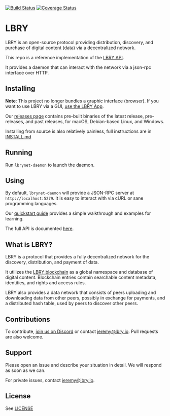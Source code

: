 [![Build Status](https://travis-ci.org/lbryio/lbry.svg?branch=master)](https://travis-ci.org/lbryio/lbry)
[![Coverage Status](https://coveralls.io/repos/github/lbryio/lbry/badge.svg)](https://coveralls.io/github/lbryio/lbry)

# LBRY

LBRY is an open-source protocol providing distribution, discovery, and purchase of digital content (data) via a decentralized network.

This repo is a reference implementation of the [LBRY API](https://lbry.io/api). 

It provides a daemon that can interact with the network via a json-rpc interface over HTTP.

## Installing

**Note**: This project no longer bundles a graphic interface (browser). If you want to use LBRY via a GUI, [use the LBRY App](https://github.com/lbryio/lbry-app).

Our [releases page](https://github.com/lbryio/lbry/releases) contains pre-built binaries of the latest release, pre-releases, and past releases, for macOS, Debian-based Linux, and Windows.

Installing from source is also relatively painless, full instructions are in [INSTALL.md](INSTALL.md)

## Running

Run `lbrynet-daemon` to launch the daemon.

## Using

By default, `lbrynet-daemon` will provide a JSON-RPC server at `http://localhost:5279`. It is easy to interact with via cURL or sane programming languages.

Our [quickstart guide](http://lbry.io/quickstart) provides a simple walkthrough and examples for learning.

The full API is documented [here](https://lbryio.github.io/lbry/cli).

## What is LBRY?

LBRY is a protocol that provides a fully decentralized network for the discovery, distribution, and payment of data. 

It utilizes the [LBRY blockchain](https://github.com/lbryio/lbrycrd) as a global namespace and database of digital content. Blockchain entries contain searchable content metadata, identities, and rights and access rules.

LBRY also provides a data network that consists of peers uploading and downloading data from other peers, possibly in exchange for payments, and a distributed hash table, used by peers to discover other peers.

## Contributions

To contribute, [join us on Discord](https://chat.lbry.io/) or contact jeremy@lbry.io. Pull requests are also welcome.

## Support

Please open an issue and describe your situation in detail. We will respond as soon as we can.

For private issues, contact jeremy@lbry.io.

## License

See [LICENSE](LICENSE)
